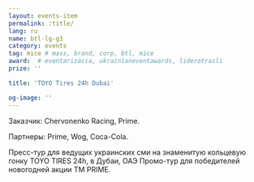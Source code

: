 ```yaml
---
layout: events-item
permalink: :title/
lang: ru
name: btl-lg-g3
category: events
tag: mice # mass, brand, corp, btl, mice
award:  # eventarizacia, ukrainianeventawards, liderotrasli
prize: ''

title: 'TOYO Tires 24h Dubai'

og-image: ''
---
```


Заказчик: Chervonenko Racing, Prime.

Партнеры: Prime, Wog, Coca-Cola.

Пресс-тур для  ведущих украинских сми на знаменитую кольцевую гонку TOYO TIRES 24h, в Дубаи, ОАЭ
Промо-тур для  победителей новогодней акции ТМ PRIME.
